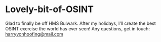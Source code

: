 # Lovely-bit-of-OSINT

Glad to finally be off HMS Bulwark. After my holidays, I'll create the best OSINT exercise the world has ever seen!
Any questions, get in touch: harryvonhoofing@mail.com
